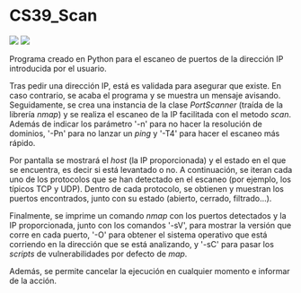 # CS39_Scan

<div>
  <img src="https://img.shields.io/badge/-python-3776AB?style=for-the-badge&logo=python&logoColor=white" />
  <img src="https://img.shields.io/badge/-Nmap-6933FF?style=for-the-badge&logo=nmap&logoColor=white" />
</div>

Programa creado en Python para el escaneo de puertos de la dirección IP introducida por el usuario.

Tras pedir una dirección IP, está es validada para asegurar que existe. En caso contrario, se acaba el programa y se muestra un mensaje avisando. Seguidamente, se crea una instancia de la clase *PortScanner* (traída de la librería *nmap*) y se realiza el escaneo de la IP facilitada con el metodo *scan*. Además de indicar los parámetro '-n' para no hacer la resolución de dominios, '-Pn' para no lanzar un *ping* y '-T4' para hacer el escaneo más rápido.

Por pantalla se mostrará el *host* (la IP proporcionada) y el estado en el que se encuentra, es decir si está levantado o no. A continuación, se iteran cada uno de los protocolos que se han detectado en el escaneo (por ejemplo, los típicos TCP y UDP). Dentro de cada protocolo, se obtienen y muestran los puertos encontrados, junto con su estado (abierto, cerrado, filtrado...).

Finalmente, se imprime un comando *nmap* con los puertos detectados y la IP proporcionada, junto con los comandos '-sV', para mostrar la versión que corre en cada puerto, '-O' para obtener el sistema operativo que está corriendo en la dirección que se está analizando, y '-sC' para pasar los *scripts* de vulnerabilidades por defecto de *map*.

Además, se permite cancelar la ejecución en cualquier momento e informar de la acción.
